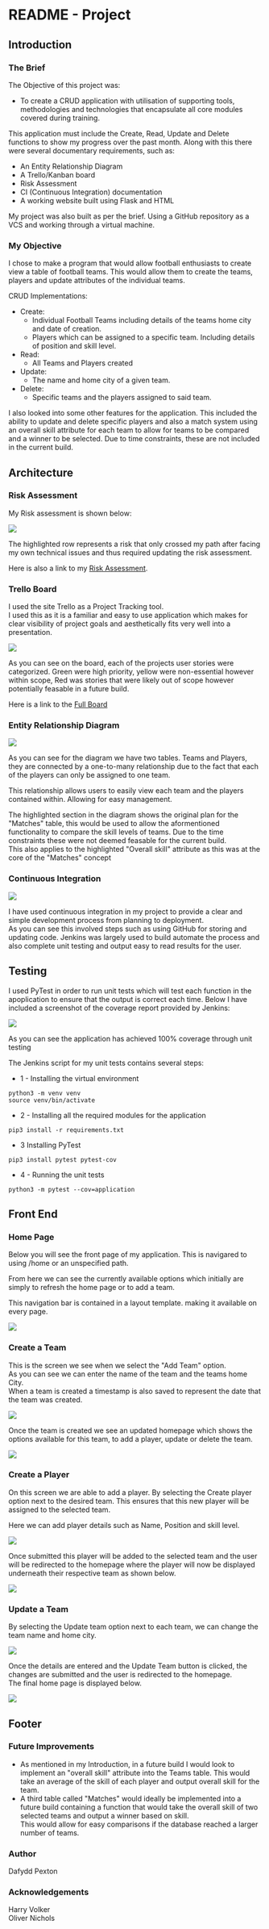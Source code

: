 # README - Project 

## Introduction

### The Brief

The Objective of this project was:

* To create a CRUD application with utilisation of supporting tools,
methodologies and technologies that encapsulate all core modules
covered during training.

This application must include the Create, Read, Update and Delete functions to show my progress over the past month. Along with this there were several documentary requirements, such as:

* An Entity Relationship Diagram
* A Trello/Kanban board
* Risk Assessment
* CI (Continuous Integration) documentation
* A working website built using Flask and HTML

My project was also built as per the brief. Using a GitHub repository as a VCS and working through a virtual machine.

### My Objective

I chose to make a program that would allow football enthusiasts to create view a table of football teams. This would allow them to create the teams, players and update attributes of the individual teams.

CRUD Implementations:

* Create:   
  * Individual Football Teams including details of the teams home city and date of creation.
  * Players which can be assigned to a specific team. Including details of position and skill level.
* Read:
  * All Teams and Players created
* Update:
  * The name and home city of a given team.
* Delete:
  * Specific teams and the players assigned to said team.

I also looked into some other features for the application. This included the ability to update and delete specific players and also a match system using an overall skill attribute for each team to allow for teams to be compared and a winner to be selected. Due to time constraints, these are not included in the current build.
## Architecture

### Risk Assessment

My Risk assessment is shown below:

![](https://imgur.com/U8lSauw.png)

The highlighted row represents a risk that only crossed my path after facing my own technical issues and thus required updating the risk assessment.

Here is also a link to my [Risk Assessment](#https://qalearning-my.sharepoint.com/:i:/r/personal/dpexton_qa_com/Documents/Risk%20Assessment.png?csf=1&web=1&e=dxQejr_).

### Trello Board

I used the site Trello as a Project Tracking tool.    
I used this as it is a familiar and easy to use application which makes for clear visibility of project goals and aesthetically fits very well into a presentation.

![](https://i.imgur.com/NbUXol2.png)

As you can see on the board, each of the projects user stories were categorized. Green were high priority, yellow were non-essential however within scope, Red was stories that were likely out of scope however potentially feasable in a future build.      
   
Here is a link to the [Full Board](https://qalearning-my.sharepoint.com/:i:/r/personal/dpexton_qa_com/Documents/Project%20Tracking.png?csf=1&web=1&e=gU2AEA)

### Entity Relationship Diagram

![](https://imgur.com/4BmcEpA.png)

As you can see for the diagram we have two tables. Teams and Players, they are connected by a one-to-many relationship due to the fact that each of the players can only be assigned to one team.

This relationship allows users to easily view each team and the players contained within. Allowing for easy management.

The highlighted section in the diagram shows the original plan for the "Matches" table, this would be used to allow the aformentioned functionality to compare the skill levels of teams. Due to the time constraints these were not deemed feasable for the current build.   
This also applies to the highlighted "Overall skill" attribute as this was at the core of the "Matches" concept

### Continuous Integration

![](https://imgur.com/4BmcEpA.png)

I have used continuous integration in my project to provide a clear and simple development process from planning to deployment.   
As you can see this involved steps such as using GitHub for storing and updating code. Jenkins was largely used to build automate the process and also complete unit testing and output easy to read results for the user.

## Testing

I used PyTest in order to run unit tests which will test each function in the apoplication to ensure that the output is correct each time. Below I have included a screenshot of the coverage report provided by Jenkins:

![](https://imgur.com/bEaPtRp.png)

As you can see the application has achieved 100% coverage through unit testing

The Jenkins script for my unit tests contains several steps:

* 1 - Installing the virtual environment   
```
python3 -m venv venv   
source venv/bin/activate
```

* 2 - Installing all the required modules for the application   
```
pip3 install -r requirements.txt
```

* 3 Installing PyTest
```
pip3 install pytest pytest-cov
```

* 4 - Running the unit tests
```
python3 -m pytest --cov=application
```

## Front End

### Home Page

Below you will see the front page of my application. This is navigared to using /home or an unspecified path.    

From here we can see the currently available options which initially are simply to refresh the home page or to add a team.

This navigation bar is contained in a layout template. making it available on every page.

![](https://imgur.com/0GKzf4t.png)

### Create a Team
This is the screen we see when we select the "Add Team" option.   
As you can see we can enter the name of the team and the teams home City.   
When a team is created a timestamp is also saved to represent the date that the team was created.

![](https://imgur.com/6ZxnQnU.png)

Once the team is created we see an updated homepage which shows the options available for this team, to add a player, update or delete the team.

![](https://imgur.com/AVTqKPA.png)

### Create a Player
On this screen we are able to add a player. By selecting the Create player option next to the desired team. This ensures that this new player will be assigned to the selected team.   

Here we can add player details such as Name, Position and skill level.

![](https://imgur.com/YY8zwPc.png)

Once submitted this player will be added to the selected team and the user will be redirected to the homepage where the player will now be displayed underneath their respective team as shown below.

![](https://imgur.com/tI2nhf9.png)

### Update a Team

By selecting the Update team option next to each team, we can change the team name and home city.

![](https://imgur.com/AvrJn6g.png)

Once the details are entered and the Update Team button is clicked, the changes are submitted and the user is redirected to the homepage.    
The final home page is displayed below.   

![](https://imgur.com/YbVeYOG.png) 

## Footer

### Future Improvements

* As mentioned in my Introduction, in a future build I would look to implement an "overall skill" attribute into the Teams table. This would take an average of the skill of each player and output overall skill for the team.   
* A third table called "Matches" would ideally be implemented into a future build containing a function that would take the overall skill of two selected teams and output a winner based on skill.   
This would allow for easy comparisons if the database reached a larger number of teams.

### Author
Dafydd Pexton

### Acknowledgements

Harry Volker   
Oliver Nichols